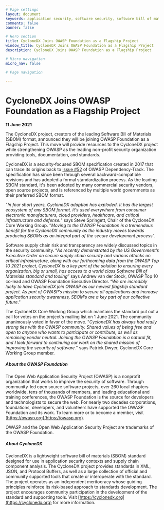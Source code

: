 ```yaml
---
# Page settings
layout: document
keywords: application security, software security, software bill of material, SBOM, BOM, open source, supply chain, specification, spdx, license, package url, purl, cpe
comments: false
banner: false

# Hero section
title: CycloneDX Joins OWASP Foundation as a Flagship Project
window_title: CycloneDX Joins OWASP Foundation as a Flagship Project
description: CycloneDX Joins OWASP Foundation as a Flagship Project

# Micro navigation
micro_nav: false

# Page navigation
    
---
```


# CycloneDX Joins OWASP Foundation as a Flagship Project
**11 June 2021**

The CycloneDX project, creators of the leading Software Bill of Materials (SBOM) format, announced they will be joining 
OWASP Foundation as a Flagship Project. This move will provide resources to the CycloneDX project while strengthening 
OWASP as the leading non-profit security organization providing tools, documentation, and standards.

CycloneDX is a security-focused SBOM specification created in 2017 that can trace its origins back to 
[issue #52](https://github.com/DependencyTrack/dependency-track/issues/52) of OWASP Dependency-Track. The specification 
has since been through several backward-compatible revisions and has adopted a formal standardization process. As the 
leading SBOM standard, it's been adopted by many commercial security vendors, open source projects, and is referenced 
by multiple world governments as their preferred SBOM format.

"_In four short years, CycloneDX adoption has exploded. It has the largest ecosystem of any SBOM format. It's used 
everywhere from consumer electronic manufacturers, cloud providers, healthcare, and critical infrastructure and 
defense._" says Steve Springett, Chair of the CycloneDX Core Working Group. "_Moving to the OWASP Foundation is a 
tremendous benefit for the CycloneDX community as the industry moves towards producing SBOMs as an integral part of the 
secure development process_".


Software supply chain risk and transparency are widely discussed topics in the security community. “_As recently 
demonstrated by the US Government’s Executive Order on secure supply chain security and various attacks on critical 
infrastructure, along with our forthcoming data from the OWASP Top 10 2021 project, CycloneDX is a key part of the 
solution to ensuring every organization, big or small, has access to a world class Software Bill of Materials standard 
and tooling_” says Andrew van der Stock, OWASP Top 10 co-lead and OWASP Foundation Executive Director. “_We are 
incredibly lucky to have CycloneDX join OWASP as our newest flagship standard project. As part of OWASP’s mission to 
secure all applications and increase application security awareness, SBOM’s are a key part of our collective future_.”

The CycloneDX Core Working Group which maintains the standard put out a call for votes on the project's mailing list 
on 1 June 2021. The community unanimously voted in favor of the move. "_CycloneDX has always had really strong ties 
with the OWASP community. Shared values of being free and open to anyone who wants to participate or contribute, as 
well as remaining vendor neutral. Joining the OWASP Foundation is a natural fit, and I look forward to continuing our 
work on the shared mission of improving the security of software._" says Patrick Dwyer, CycloneDX Core Working Group 
member.



##### **About the OWASP Foundation**

The Open Web Application Security Project (OWASP) is a nonprofit organization that works to improve the security of 
software. Through community-led open source software projects, over 260 local chapters worldwide, tens of thousands of 
members, and leading educational and training conferences, the OWASP Foundation is the source for developers and 
technologists to secure the web. For nearly two decades corporations, foundations, developers, and volunteers have 
supported the OWASP Foundation and its work. To learn more or to become a member, visit [https://owasp.org](https://owasp.org).

OWASP and the Open Web Application Security Project are trademarks of the OWASP Foundation.

##### **About CycloneDX**

CycloneDX is a lightweight software bill of materials (SBOM) standard designed for use in application security contexts 
and supply chain component analysis. The CycloneDX project provides standards in XML, JSON, and Protocol Buffers, as 
well as a large collection of official and community supported tools that create or interoperate with the standard. The 
project operates as an independent meritocracy whose guiding principles reinforce its risk-based approach to standards 
development. The project encourages community participation in the development of the standard and supporting tools. 
Visit [https://cyclonedx.org](https://cyclonedx.org) for more information.
